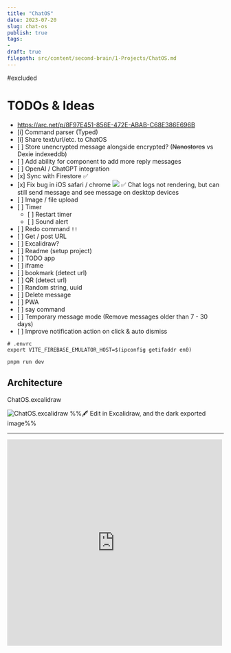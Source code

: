 ```yaml
---
title: "ChatOS"
date: 2023-07-20
slug: chat-os
publish: true
tags:
- 
draft: true
filepath: src/content/second-brain/1-Projects/ChatOS.md
---
```


\#excluded

# TODOs & Ideas

*   https://arc.net/p/8F97E451-856E-472E-ABAB-C68E386E696B
*   \[i] Command parser (Typed)
*   \[i] Share text/url/etc. to ChatOS
*   \[ ] Store unencrypted message alongside encrypted? (~~Nanostores~~ vs Dexie indexeddb)
*   \[ ] Add ability for component to add more reply messages
*   \[ ] OpenAI / ChatGPT integration
*   \[x] Sync with Firestore ✅
*   \[x] Fix bug in iOS safari / chrome ![](1-Projects/attachments/ChatOS.png) ✅ Chat logs not rendering, but can still send message and see message on desktop devices
*   \[ ] Image / file upload
*   \[ ] Timer
    *   \[ ] Restart timer
    *   \[ ] Sound alert
*   \[ ] Redo command `!!`
*   \[ ] Get / post URL
*   \[ ] Excalidraw?
*   \[ ] Readme (setup project)
*   \[ ] TODO app
*   \[ ] iframe
*   \[ ] bookmark (detect url)
*   \[ ] QR (detect url)
*   \[ ] Random string, uuid
*   \[ ] Delete message
*   \[ ] PWA
*   \[ ] say command
*   \[ ] Temporary message mode (Remove messages older than 7 - 30 days)
*   \[ ] Improve notification action on click & auto dismiss

```shell
# .envrc
export VITE_FIREBASE_EMULATOR_HOST=$(ipconfig getifaddr en0) 

pnpm run dev
```

## Architecture

ChatOS.excalidraw

![ChatOS.excalidraw](Excalidraw/ChatOS.excalidraw.svg)
%%🖋 Edit in Excalidraw, and the dark exported image%%

***

<iframe src="https://www.facebook.com/plugins/post.php?href=https%3A%2F%2Fwww.facebook.com%2Fnarze%2Fposts%2Fpfbid02M11LkLDzaxJdJCAM1WcGJSidPXEjrWcD3hkAPF1V3XfEACQvaF2LtzRFGQ1d6MYbl&show_text=true&width=500" width="500" height="480" style="border:none;overflow:hidden" scrolling="no" frameborder="0" allowfullscreen="true" allow="autoplay; clipboard-write; encrypted-media; picture-in-picture; web-share"></iframe>
